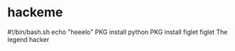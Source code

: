 # hackeme
#!/bin/bash.sh
echo "heeelo"
PKG install python
PKG install figlet
figlet The legend hacker
